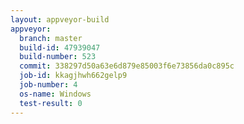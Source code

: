 ```yaml
---
layout: appveyor-build
appveyor:
  branch: master
  build-id: 47939047
  build-number: 523
  commit: 338297d50a63e6d879e85003f6e73856da0c895c
  job-id: kkagjhwh662gelp9
  job-number: 4
  os-name: Windows
  test-result: 0
---
```

